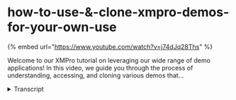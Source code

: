 # how-to-use-&-clone-xmpro-demos-for-your-own-use
{% embed url="https://www.youtube.com/watch?v=j74dJq28Ths" %}



Welcome to our XMPro tutorial on leveraging our wide range of demo applications! In this video, we guide you through the process of understanding, accessing, and cloning various demos that...
<details>
<summary>Transcript</summary>Welcome to our XMPro tutorial on leveraging our wide range of demo applications! In this video, we guide you through the process of understanding, accessing, and cloning various demos that...
now the reason why you are seeing so

many options in here is what we did is

we loaded all these examples these are

examples that we put in here that we've

configured previously

for other customers other partners or

just some scenarios to to help explain

some of the things that we've

we've put together it's also used as a

starting point

so for instance if you go into any one

of these so let's say you go to the heat

exchanger one over here

and you like the look and feel of this

app you have access to it you'll see

it's got live data coming through it's

got recommendations here it's got a

chart down the bottom let's say you like

it and you want to use this app and just

extend it and add onto it you can do

that

how you do that is you see the pencil

over here

you click the edit every single one of

you has read read access to this which

means you can click the pencil what that

means is you'll be able to open the app

but you can't edit it that means you

can't break it so don't don't worry

about well I don't want to go into these

in case I break it or you know make a

change you can't do that

if it's published it can't be edited

however you can actually have a look at

how it was configured so for instance

you can see the yellow has

um around the box that tells me there's

a data source on it if I click that box

and I go to the properties you can see

okay so there's my data source which is

telemetry

I can go to the page date and I can see

well there is my Fields that's in the

data source click the pencil

and the pencil will actually show you

and tell you okay so it's getting it

from that data stream so smart assets

that data stream so now you can go into

the data stream and you can do the same

thing here

you can go into for instance smart

assets

and you can see there is the data stream

you have access to the data stream as

well and you can see there is the data

stream that is actually being used to

pass data through to this particular app

so you can see if I double click this

and it looks very similar to what you

configured this is just using the event

simulator

a broadcast so we can run

recommendations if you do the end-to-end

training it'll show you the Run

recommendations

um and walk through that for you what

you'll see here we're only looking for

one record so I want one end one record

at a time cash per entity and you'll see

asset number is my identifier in here

so you have access to these as well

again read access

once you get comfortable we can give you

right access to to these as well the

other reason why you've got access to

these is you don't have to create the

sort from scratch

so let's say you actually want to use

part of this app and you want to extend

this app if you go here to the main app

view so how I get there is you can

either scroll left or just close this

page

so here is the main app you click more

you can see Cloud you can clone the

whole app

you can do that for any of the apps in

here so as an example let's say you go

into the smart

let's go into this example

let's say you you like some of the

things that were in this particular

example and you want to copy it or clone

it or use it let's say

the pump view so let's have a look at

this view here you'll see there's a 2d

there's some live visuals there's all

the data coming down the bottom here

there's a 3D section as well

you want to use this as a starting point

versus

going from there

now

in this particular view here

to be able to clone it you do the same

thing you click the pencil

and you just go into the Clone section

you can clone the whole app and make

changes to it we've given you access to

a lot of examples because you're a

partner of ours you get access to a few

more things in here so you can clone all

the apps as you want to

you can clone recommendations as well so

on the left you'll see here's

recommendations you can go into there's

a whole bunch of recommendations that

you all have access to as well

same principle applies here you can go

to more and you can clone the

recommendation give it a name that

makes sense to you and then you can play

around with it you can change it see how

it works get comfortable break it delete

it but you can't change the the current

running ones that are there so you don't

have to worry about that

and then the last is obviously the data

streams as well that you also have

access to those that you can clone and

use those from from that perspective the

intent is this is to help you create and

configure apps to get out of the gate

pretty quickly these are not production

[Music]

um

uh you know ready samples if I can call

it that so you can't really take one of

these and go put it into production at a

custom

it's not their intent their intent is to

show you different capabilities

um and and what you can actually work

through and configure

um and go through yeah
</details>